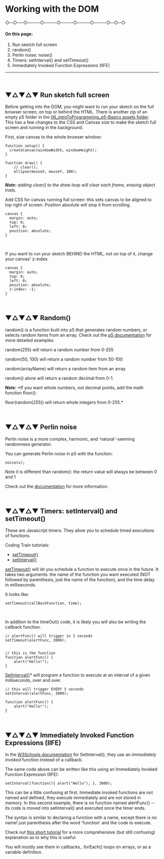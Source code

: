 
# Working with the DOM



 ◇─◇──◇────◇────◇────◇────◇────◇─◇─◇
<br />

#### On this page:

1. Run sketch full screen
2. random()
3. Perlin noise: noise()
4. Timers: setInterval() and setTimeout()
5. Immediately Invoked Function Expressions (IIFE)

---
<br>

## ▼△▼△▼ Run sketch full screen

Before getting into the DOM, you might want to run your sketch on the full browser screen, on top or behind the HTML. There is another zip of an empty p5 folder in the [06_introToProgramming_p5-Basics assets folder](../06_introToProgramming_p5-Basics/assets). This has a few changes to the CSS and Canvas size to make the sketch full screen and running in the background.
<br>

First, size canvas to the whole browser window:

    function setup() {
      createCanvas(windowWidth, windowHeight);
    }

    function draw() {
    	// clear();
    	ellipse(mouseX, mouseY, 100);
    }

***Note:*** *adding clear() to the draw loop will clear each frame, erasing object trails.*


Add CSS for canvas running full screen: this sets canvas to be aligned to top right of screen. Position absolute will stop it from scrolling.


    canvas {
      margin: auto;
      top: 0;
      left: 0;
      position: absolute;
    }

<br>

If you want to run your sketch BEHIND the HTML, not on top of it, change your canvas' z-index.

    canvas {
      margin: auto;
      top: 0;
      left: 0;
      position: absolute;
      z-index: -1;
    }
<br>


## ▼△▼△▼ Random()

random() is a function built into p5 that generates random numbers, or selects random items from an array. Check out the [p5 documentation](https://p5js.org/reference/#/p5/random)
for more detailed examples.

random(255) will return a random number from 0-255

random(50, 100) will return a random number from 50-100


random(arrayName) will return a random item from an array

random() alone will return a random decimal from 0-1.


***Note:*** *If you want whole numbers, not decimal points, add the math function floor():

floor(random(255)) will return whole integers from 0-255.*

<br>


## ▼△▼△▼ Perlin noise

Perlin noise is a more complex, harmonic, and 'natural'-seeming randomness generator.

You can generate Perlin noise in p5 with the function:

    noise(x);

Note it is different than random(): the return value will always be between 0 and 1

Check out the [documentation](https://p5js.org/reference/#/p5/noise) for more information.

<br>

## ▼△▼△▼ Timers: setInterval() and setTimeout()

These are Javascript timers. They allow you to schedule timed executions of functions.

Coding Train tutorials:
* [setTimeout()](https://www.youtube.com/watch?v=nGfTjA8qNDA)
* [setInterval()](https://www.youtube.com/watch?v=CqDqHiamRHA)



[setTimeout()](https://www.w3schools.com/jsref/met_win_settimeout.asp) will let you schedule a function to execute once in the future. It takes two arguments: the name of the function you want executed (NOT followed by parenthesis, just the name of the function), and the time delay in milliseconds.

It looks like:

    setTimeout(callBackFunction, time);

<br>

In addition to the timeOut() code, it is likely you will also be writing the callback function.

    // alertFunc() will trigger in 3 seconds    
    setTimeout(alertFunc, 3000);


    // this is the function   
    function alertFunc() {
        alert("Hello!");
    }


[SetInterval()](https://www.w3schools.com/jsref/met_win_setinterval.asp)* will program a function to execute at an interval of a given milliseconds, over and over.

    // this will trigger EVERY 3 seconds
    setInterval(alertFunc, 3000);

    function alertFunc() {
        alert("Hello!");
    }

<br>

## ▼△▼△▼ Immediately Invoked Function Expressions (IIFE)

In the [W3Schools documentation](https://www.w3schools.com/jsref/met_win_setinterval.asp) for SetInterval(), they use an *immediately invoked* function instead of a callback.

The same code above can be written like this using an Immediately Invoked Function Expression (IIFE):

    setInterval(function(){ alert("Hello"); }, 3000);

This can be a little confusing at first. Immediate invoked functions are not named and defined, they execute immediately and are not stored in memory. In this second example, there is no function named alertFunc() -- its code is moved into setInterval() and executed once the timer ends.

The syntax is similar to declaring a function with a name, except there is no name! just parenthesis after the word 'function' and the code to execute.

Check out [this short tutorial](http://adripofjavascript.com/blog/drips/an-introduction-to-iffes-immediately-invoked-function-expressions.html) for a more comprehensive (but still confusing) explanation as to why this is useful.

You will mostly see them in callbacks, .forEach() loops on arrays, or as a variable definition.
